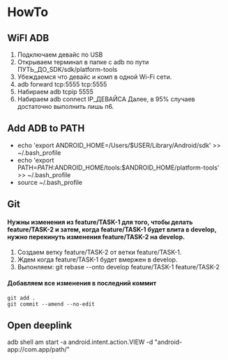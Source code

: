# HowTo

## WiFI ADB

1. Подключаем девайс по USB
2. Открываем терминал в папке с adb по пути ПУТЬ_ДО_SDK/sdk/platform-tools
3. Убеждаемся что девайс и комп в одной Wi-Fi сети.
4. adb forward tcp:5555 tcp:5555
5. Набираем adb tcpip 5555
6. Набираем adb connect IP_ДЕВАЙСА
Далее, в 95% случаев достаточно выполнить лишь п6.

## Add ADB to PATH
- echo 'export ANDROID_HOME=/Users/$USER/Library/Android/sdk' >> ~/.bash_profile
- echo 'export PATH=${PATH}:$ANDROID_HOME/tools:$ANDROID_HOME/platform-tools' >> ~/.bash_profile
- source ~/.bash_profile

## Git

#### Нужны изменения из feature/TASK-1 для того, чтобы делать feature/TASK-2 и затем, когда feature/TASK-1 будет влита в develop, нужно перекинуть изменения feature/TASK-2 на develop. 
1. Создаем ветку feature/TASK-2 от ветки feature/TASK-1.
2. Ждем когда feature/TASK-1 будет вмержен в develop.
3. Выпонляем: git rebase --onto develop feature/TASK-1 feature/TASK-2

#### Добавляем все изменения в последний коммит
```
git add .
git commit --amend --no-edit
```

## Open deeplink
adb shell am start -a android.intent.action.VIEW -d "android-app://com.app/path/"
